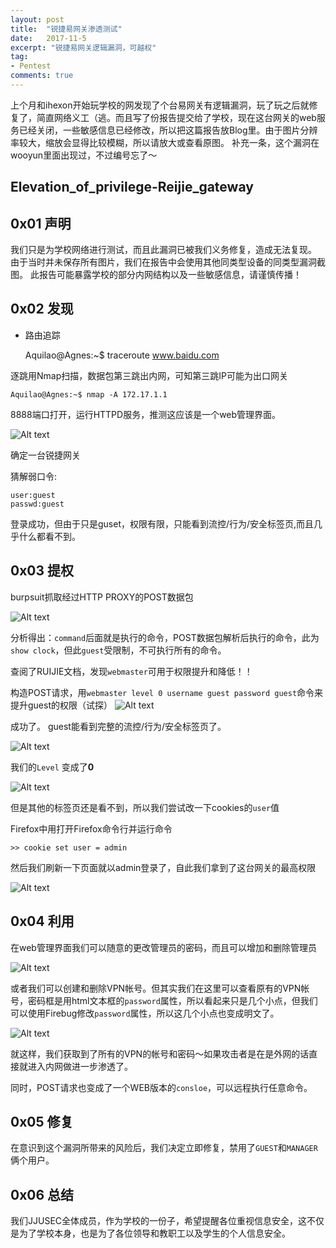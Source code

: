 ```yaml
---
layout: post
title:  "锐捷易网关渗透测试"
date:   2017-11-5
excerpt: "锐捷易网关逻辑漏洞，可越权"
tag:
- Pentest
comments: true
---
```


上个月和ihexon开始玩学校的网发现了个台易网关有逻辑漏洞，玩了玩之后就修复了，简直网络义工（逃。而且写了份报告提交给了学校，现在这台网关的web服务已经关闭，一些敏感信息已经修改，所以把这篇报告放Blog里。由于图片分辨率较大，缩放会显得比较模糊，所以请放大或查看原图。
补充一条，这个漏洞在wooyun里面出现过，不过编号忘了～

## Elevation_of_privilege-Reijie_gateway


## 0x01 声明

我们只是为学校网络进行测试，而且此漏洞已被我们义务修复，造成无法复现。
由于当时并未保存所有图片，我们在报告中会使用其他同类型设备的同类型漏洞截图。
此报告可能暴露学校的部分内网结构以及一些敏感信息，请谨慎传播！


## 0x02 发现

- 路由追踪

    Aquilao@Agnes:~$ traceroute www.baidu.com
    
逐跳用Nmap扫描，数据包第三跳出内网，可知第三跳IP可能为出口网关

    Aquilao@Agnes:~$ nmap -A 172.17.1.1

8888端口打开，运行HTTPD服务，推测这应该是一个web管理界面。

![Alt text](https://github.com/Aquilao/Blog/raw/master/assets/img/Elevation_of_privilege-Reijie_gateway-img/1.png)

确定一台锐捷网关

猜解弱口令:

    user:guest
    passwd:guest

登录成功，但由于只是guset，权限有限，只能看到流控/行为/安全标签页,而且几乎什么都看不到。

## 0x03 提权

burpsuit抓取经过HTTP PROXY的POST数据包

![Alt text](https://github.com/Aquilao/Blog/raw/master/assets/img/Elevation_of_privilege-Reijie_gateway-img/2.png)

分析得出：`command`后面就是执行的命令，POST数据包解析后执行的命令，此为`show clock`，但此`guest`受限制，不可执行所有的命令。

查阅了RUIJIE文档，发现`webmaster`可用于权限提升和降低！！

构造POST请求，用`webmaster level 0 username guest password guest`命令来提升guest的权限（试探）
![Alt text](https://github.com/Aquilao/Blog/raw/master/assets/img/Elevation_of_privilege-Reijie_gateway-img/3.png)

成功了。
guest能看到完整的流控/行为/安全标签页了。

![Alt text](https://github.com/Aquilao/Blog/raw/master/assets/img/Elevation_of_privilege-Reijie_gateway-img/4.png)

我们的`Level` 变成了**0**

![Alt text](https://github.com/Aquilao/Blog/raw/master/assets/img/Elevation_of_privilege-Reijie_gateway-img/5.png)

但是其他的标签页还是看不到，所以我们尝试改一下cookies的`user`值

Firefox中用打开Firefox命令行并运行命令

    >> cookie set user = admin

然后我们刷新一下页面就以admin登录了，自此我们拿到了这台网关的最高权限

![Alt text](https://github.com/Aquilao/Blog/raw/master/assets/img/Elevation_of_privilege-Reijie_gateway-img/6.png)

## 0x04 利用

在web管理界面我们可以随意的更改管理员的密码，而且可以增加和删除管理员

![Alt text](https://github.com/Aquilao/Blog/raw/master/assets/img/Elevation_of_privilege-Reijie_gateway-img/7.png)

或者我们可以创建和删除VPN帐号。但其实我们在这里可以查看原有的VPN帐号，密码框是用html文本框的`password`属性，所以看起来只是几个小点，但我们可以使用Firebug修改`password`属性，所以这几个小点也变成明文了。

![Alt text](https://github.com/Aquilao/Blog/raw/master/assets/img/Elevation_of_privilege-Reijie_gateway-img/8.jpg)

就这样，我们获取到了所有的VPN的帐号和密码～如果攻击者是在是外网的话直接就进入内网做进一步渗透了。

同时，POST请求也变成了一个WEB版本的`consloe`，可以远程执行任意命令。


## 0x05 修复

在意识到这个漏洞所带来的风险后，我们决定立即修复，禁用了`GUEST`和`MANAGER`俩个用户。

## 0x06 总结
我们JJUSEC全体成员，作为学校的一份子，希望提醒各位重视信息安全，这不仅是为了学校本身，也是为了各位领导和教职工以及学生的个人信息安全。
